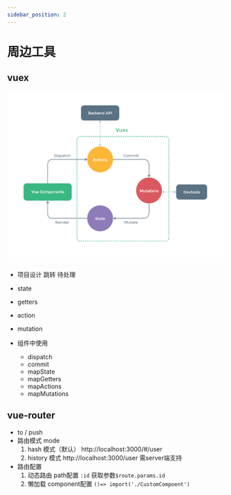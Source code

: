 ```yaml
---
sidebar_position: 2
---
```


# 周边工具

## vuex
![vuex](/img/vue/vuex.png)

- 项目设计 跳转 待处理

- state
- getters
- action
- mutation
- 组件中使用
  - dispatch
  - commit
  - mapState
  - mapGetters
  - mapActions
  - mapMutations

## vue-router
- to / push
- 路由模式 mode
  1. hash 模式（默认） http://localhost:3000/#/user  
  2. history 模式  http://localhost:3000/user 需server端支持
- 路由配置 
  1. 动态路由 path配置 `:id` 获取参数`$route.params.id`
  2. 懒加载 component配置 `()=> import('./CustomCompoent')`

